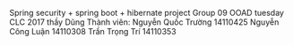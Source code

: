 Spring security + spring boot + hibernate project
Group 09 OOAD tuesday CLC 2017 thầy Dũng
Thành viên:
Nguyễn Quốc Trường  14110425
Nguyễn Công Luận    14110308
Trần Trọng Trí      14110353
